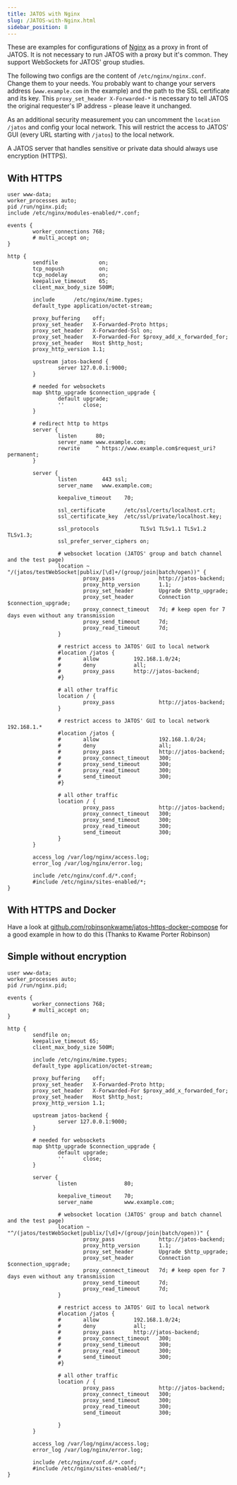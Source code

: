 ```yaml
---
title: JATOS with Nginx
slug: /JATOS-with-Nginx.html
sidebar_position: 8
---
```


These are examples for configurations of [Nginx](https://www.nginx.com/) as a proxy in front of JATOS. It is not necessary to run JATOS with a proxy but it's common. They support WebSockets for JATOS' group studies. 

The following two configs are the content of `/etc/nginx/nginx.conf`. Change them to your needs. You probably want to change your servers address (`www.example.com` in the example) and the path to the SSL certificate and its key. This `proxy_set_header X-Forwarded-*` is necessary to tell JATOS the original requester's IP address - please leave it unchanged.

As an additional security measurement you can uncomment the `location /jatos` and config your local network. This will restrict the access to JATOS' GUI (every URL starting with `/jatos`) to the local network.

A JATOS server that handles sensitive or private data should always use encryption (HTTPS).

## With HTTPS

~~~ shell
user www-data;
worker_processes auto;
pid /run/nginx.pid;
include /etc/nginx/modules-enabled/*.conf;

events {
        worker_connections 768;
        # multi_accept on;
}

http {
        sendfile             on;
        tcp_nopush           on;
        tcp_nodelay          on;
        keepalive_timeout    65;
        client_max_body_size 500M;

        include      /etc/nginx/mime.types;
        default_type application/octet-stream;

        proxy_buffering    off;
        proxy_set_header   X-Forwarded-Proto https;
        proxy_set_header   X-Forwarded-Ssl on;
        proxy_set_header   X-Forwarded-For $proxy_add_x_forwarded_for;
        proxy_set_header   Host $http_host;
        proxy_http_version 1.1;

        upstream jatos-backend {
                server 127.0.0.1:9000;
        }

        # needed for websockets
        map $http_upgrade $connection_upgrade {
                default upgrade;
                ''      close;
        }

        # redirect http to https
        server {
                listen      80;
                server_name www.example.com;
                rewrite     ^ https://www.example.com$request_uri? permanent;
        }

        server {
                listen        443 ssl;
                server_name   www.example.com;

                keepalive_timeout    70;

                ssl_certificate      /etc/ssl/certs/localhost.crt;
                ssl_certificate_key  /etc/ssl/private/localhost.key;

                ssl_protocols             TLSv1 TLSv1.1 TLSv1.2 TLSv1.3;
                ssl_prefer_server_ciphers on;

                # websocket location (JATOS' group and batch channel and the test page)
                location ~ "/(jatos/testWebSocket|publix/[\d]+/(group/join|batch/open))" {
                        proxy_pass              http://jatos-backend;
                        proxy_http_version      1.1;
                        proxy_set_header        Upgrade $http_upgrade;
                        proxy_set_header        Connection $connection_upgrade;
                        proxy_connect_timeout   7d; # keep open for 7 days even without any transmission
                        proxy_send_timeout      7d;
                        proxy_read_timeout      7d;
                }

                # restrict access to JATOS' GUI to local network
                #location /jatos {
                #       allow           192.168.1.0/24;
                #       deny            all;
                #       proxy_pass      http://jatos-backend;
                #}

                # all other traffic
                location / {
                        proxy_pass              http://jatos-backend;
                }
                
                # restrict access to JATOS' GUI to local network 192.168.1.*
                #location /jatos {
                #       allow                   192.168.1.0/24;
                #       deny                    all;
                #       proxy_pass              http://jatos-backend;
                #       proxy_connect_timeout   300;
                #       proxy_send_timeout      300;
                #       proxy_read_timeout      300;
                #       send_timeout            300;
                #}

                # all other traffic
                location / {
                        proxy_pass              http://jatos-backend;
                        proxy_connect_timeout   300;
                        proxy_send_timeout      300;
                        proxy_read_timeout      300;
                        send_timeout            300;
                }
        }

        access_log /var/log/nginx/access.log;
        error_log /var/log/nginx/error.log;

        include /etc/nginx/conf.d/*.conf;
        #include /etc/nginx/sites-enabled/*;
}
~~~


## With HTTPS and Docker

Have a look at [github.com/robinsonkwame/jatos-https-docker-compose](https://github.com/robinsonkwame/jatos-https-docker-compose) for a good example in how to do this (Thanks to Kwame Porter Robinson)


## Simple without encryption

~~~ shell
user www-data;
worker_processes auto;
pid /run/nginx.pid;

events {
        worker_connections 768;
        # multi_accept on;
}

http {
        sendfile on;
        keepalive_timeout 65;
        client_max_body_size 500M;

        include /etc/nginx/mime.types;
        default_type application/octet-stream;

        proxy_buffering    off;
        proxy_set_header   X-Forwarded-Proto http;
        proxy_set_header   X-Forwarded-For $proxy_add_x_forwarded_for;
        proxy_set_header   Host $http_host;
        proxy_http_version 1.1;

        upstream jatos-backend {
                server 127.0.0.1:9000;
        }

        # needed for websockets
        map $http_upgrade $connection_upgrade {
                default upgrade;
                ''      close;
        }

        server {
                listen               80;

                keepalive_timeout    70;
                server_name          www.example.com;

                # websocket location (JATOS' group and batch channel and the test page)
                location ~ "^/(jatos/testWebSocket|publix/[\d]+/(group/join|batch/open))" {
                        proxy_pass              http://jatos-backend;
                        proxy_http_version      1.1;
                        proxy_set_header        Upgrade $http_upgrade;
                        proxy_set_header        Connection $connection_upgrade;
                        proxy_connect_timeout   7d; # keep open for 7 days even without any transmission
                        proxy_send_timeout      7d;
                        proxy_read_timeout      7d;
                }

                # restrict access to JATOS' GUI to local network
                #location /jatos {
                #       allow           192.168.1.0/24;
                #       deny            all;
                #       proxy_pass      http://jatos-backend;
                #       proxy_connect_timeout   300;
                #       proxy_send_timeout      300;
                #       proxy_read_timeout      300;
                #       send_timeout            300;
                #}

                # all other traffic
                location / {
                        proxy_pass              http://jatos-backend;
                        proxy_connect_timeout   300;
                        proxy_send_timeout      300;
                        proxy_read_timeout      300;
                        send_timeout            300;

                }
        }

        access_log /var/log/nginx/access.log;
        error_log /var/log/nginx/error.log;

        include /etc/nginx/conf.d/*.conf;
        #include /etc/nginx/sites-enabled/*;
}
~~~
